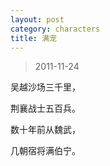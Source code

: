 ```yaml
---
layout: post
category: characters
title: 满宠
---
```


> 2011-11-24

吴越沙场三千里，

荆襄战士五百兵。

数十年前从魏武，

几朝宿将满伯宁。